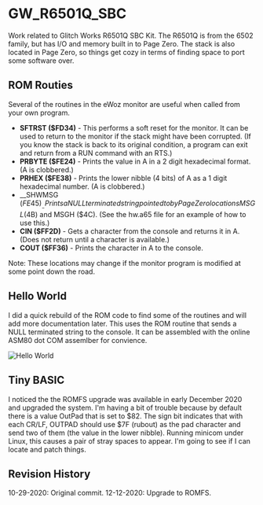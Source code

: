 # GW_R6501Q_SBC
Work related to Glitch Works R6501Q SBC Kit. The R6501Q is from the 6502 family, but has I/O and memory built in to Page Zero. The stack is also located in Page Zero, so things get cozy in terms of finding space to port some software over.

## ROM Routies
Several of the routines in the eWoz monitor are useful when called from your own program.

* __SFTRST ($FD34)__ - This performs a soft reset for the monitor. It can be used to return to the monitor if the stack might have been corrupted. (If you know the stack is back to its original condition, a program can exit and return from a RUN command with an RTS.)
* __PRBYTE ($FE24)__ - Prints the value in A in a 2 digit hexadecimal format. (A is clobbered.)
* __PRHEX ($FE38)__ - Prints the lower nibble (4 bits) of A as a 1 digit hexadecimal number. (A is clobbered.)
* __SHWMSG ($FE45)__ - Prints a NULL terminated string pointed to by Page Zero locations MSGL ($4B) and MSGH ($4C). (See the hw.a65 file for an example of how to use this.)
* __CIN ($FF2D)__ - Gets a character from the console and returns it in A. (Does not return until a character is available.)
* __COUT ($FF36)__ - Prints the character in A to the console.

Note: These locations may change if the monitor program is modified at some point down the road.

## Hello World
I did a quick rebuild of the ROM code to find some of the routines and will add more documentation later. This uses the ROM routine that sends a NULL terminated string to the console. It can be assembled with the online ASM80 dot COM assemlber for convience.

![Hello World](https://github.com/w4jbm/GW_R6501Q_SBC/raw/main/hw_25Oct2020.png)


## Tiny BASIC

I noticed the the ROMFS upgrade was available in early December 2020 and upgraded the system. I'm having a bit of trouble because by default there is a value OutPad that is set to $82. The sign bit indicates that with each CR/LF, OUTPAD should use $7F (rubout) as the pad character and send two of them (the value in the lower nibble). Running minicom under Linux, this causes a pair of stray spaces to appear. I'm going to see if I can locate and patch things.

## Revision History
10-29-2020: Original commit.
12-12-2020: Upgrade to ROMFS.

